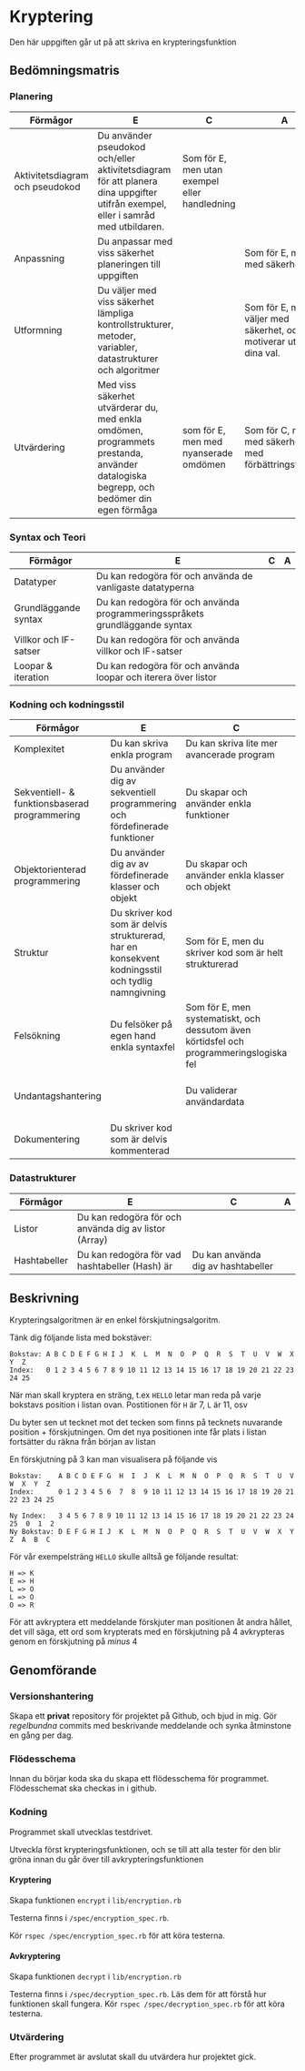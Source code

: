 # Kryptering #

Den här uppgiften går ut på att skriva en krypteringsfunktion

## Bedömningsmatris ##

### Planering ###

| Förmågor                         | E 																																   | C | A |
|----------------------------------|-----------------------------------------------------------------------------------------------------------------------------------|---|---|
| Aktivitetsdiagram och pseudokod  | Du använder pseudokod och/eller aktivitetsdiagram för att planera dina uppgifter utifrån exempel, eller i samråd med utbildaren.  | Som för E, men utan exempel eller handledning |   |
| Anpassning					   | Du anpassar med viss säkerhet planeringen till uppgiften 																		   |   | Som för E, men med säkerhet
| Utformning                       | Du väljer med viss säkerhet lämpliga kontrollstrukturer, metoder, variabler, datastrukturer och algoritmer | | Som för E, men du väljer med säkerhet, och motiverar utförligt dina val.|
| Utvärdering | Med viss säkerhet utvärderar du, med enkla omdömen, programmets prestanda, använder datalogiska begrepp, och bedömer din egen förmåga | som för E, men med nyanserade omdömen | Som för C, men med säkerhet, och med förbättringsförslag

### Syntax och Teori ###
| Förmågor                                       | E 																			| C | A |
|------------------------------------------------|------------------------------------------------------------------------------|---|---|
| Datatyper					                     | Du kan redogöra för och använda de vanligaste datatyperna                    |   |   |
| Grundläggande syntax		                     | Du kan redogöra för och använda programmeringsspråkets grundläggande syntax  |   |   |
| Villkor och IF-satser		                     | Du kan redogöra för och använda villkor och IF-satser                        |   |   |
| Loopar & iteration                             | Du kan redogöra för och använda loopar och iterera över listor               |   |   |

### Kodning och kodningsstil ###

| Förmågor                                      | E                                                                         | C                                               | A                                              |
|-----------------------------------------------|---------------------------------------------------------------------------|-------------------------------------------------|------------------------------------------------|
| Komplexitet									| Du kan skriva enkla program                                               | Du kan skriva lite mer avancerade program       | Du kan skriva komplexa program
| Sekventiell- & funktionsbaserad programmering | Du använder dig av sekventiell programmering och fördefinerade funktioner | Du skapar och använder enkla funktioner         | Du skapar mer komplexa funktioner              |
| Objektorienterad programmering                | Du använder dig av av fördefinerade klasser och objekt                    | Du skapar och använder enkla klasser och objekt | Du skapar och använder mer komplicerade klasser och objekt  |
| Struktur		 				                | Du skriver kod som är delvis strukturerad, har en konsekvent kodningsstil och tydlig namngivning | Som för E, men du skriver kod som är helt strukturerad |   			   |
| Felsökning                                    | Du felsöker på egen hand enkla syntaxfel | Som för E, men systematiskt, och dessutom även körtidsfel och programmeringslogiska fel | Som för C, men med effektivitet   	   |
| Undantagshantering                            |     																		| Du validerar användardata						  | Som för C, men du skriver även kod som använder undantagshantering |
| Dokumentering 								| Du skriver kod som är delvis kommenterad									|  												  | Du skriver kod som är utförligt kommenterad    |

### Datastrukturer ###

| Förmågor        | E 														   | C 																     | A 									 |
|-----------------|------------------------------------------------------------|---------------------------------------------------------------------|---------------------------------------|
| Listor          | Du kan redogöra för och använda dig av listor (Array)      |   																     |   									 |
| Hashtabeller    | Du kan redogöra för vad hashtabeller (Hash) är             | Du kan använda dig av hashtabeller 							     |   									 |

## Beskrivning ##

Krypteringsalgoritmen är en enkel förskjutningsalgoritm.

Tänk dig följande lista med bokstäver:

    Bokstav: A B C D E F G H I J  K  L  M  N  O  P  Q  R  S  T  U  V  W  X  Y  Z
    Index:   0 1 2 3 4 5 6 7 8 9 10 11 12 13 14 15 16 17 18 19 20 21 22 23 24 25

När man skall kryptera en sträng, t.ex `HELLO` letar man reda på varje bokstavs position i listan ovan.
Postitionen för `H` är 7, `L` är 11, osv

Du byter sen ut tecknet mot det tecken som finns på tecknets nuvarande position + förskjutningen.
Om det nya positionen inte får plats i listan fortsätter du räkna från början av listan

En förskjutning på 3 kan man visualisera på följande vis

    Bokstav:    A B C D E F G  H  I  J  K  L  M  N  O  P  Q  R  S  T  U  V  W  X  Y  Z
    Index:      0 1 2 3 4 5 6  7  8  9 10 11 12 13 14 15 16 17 18 19 20 21 22 23 24 25

    Ny Index:   3 4 5 6 7 8 9 10 11 12 13 14 15 16 17 18 19 20 21 22 23 24 25  0  1  2
    Ny Bokstav: D E F G H I J  K  L  M  N  O  P  Q  R  S  T  U  V  W  X  Y  Z  A  B  C

För vår exempelsträng `HELLO` skulle alltså ge följande resultat:

    H => K
    E => H
    L => O
    L => O
    O => R

För att avkryptera ett meddelande förskjuter man positionen åt andra hållet,
det vill säga, ett ord som krypterats med en förskjutning på 4 avkrypteras genom en förskjutning på *minus* 4

## Genomförande ##

### Versionshantering ###

Skapa ett **privat** repository för projektet på Github, och bjud in mig.
Gör *regelbundna* commits med beskrivande meddelande och synka åtminstone en gång per dag.

### Flödesschema ###

Innan du börjar koda ska du skapa ett flödesschema för programmet.
Flödesschemat ska checkas in i github.

### Kodning ###

Programmet skall utvecklas testdrivet.

Utveckla först krypteringsfunktionen, och se till att alla tester för den blir gröna innan du går över
till avkrypteringsfunktionen

#### Kryptering ####

Skapa funktionen `encrypt` i `lib/encryption.rb`

Testerna finns i `/spec/encryption_spec.rb`.

Kör `rspec /spec/encryption_spec.rb` för att köra testerna.

#### Avkryptering ####

Skapa funktionen `decrypt` i `lib/encryption.rb`

Testerna finns i `/spec/decryption_spec.rb`. Läs dem för att förstå hur funktionen skall fungera.
Kör `rspec /spec/decryption_spec.rb` för att köra testerna.

### Utvärdering ###

Efter programmet är avslutat skall du utvärdera hur projektet gick.